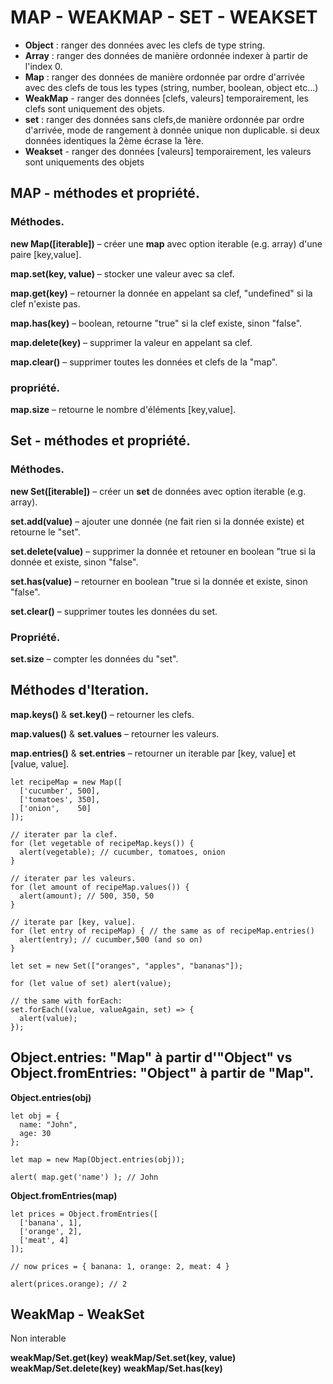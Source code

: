 # MAP - WEAKMAP - SET - WEAKSET

- **Object** : ranger des données avec les clefs de type string.
- **Array** : ranger des données de manière ordonnée indexer à partir de l'index 0.
- **Map** : ranger des données de manière ordonnée par ordre d'arrivée avec des clefs de tous les types (string, number, boolean, object etc...)
- **WeakMap** - ranger des données [clefs, valeurs] temporairement, les clefs sont uniquement des objets.
- **set** : ranger des données sans clefs,de manière ordonnée par ordre d'arrivée, mode de rangement à donnée unique non duplicable. si deux données identiques la 2ème écrase la 1ère.
- **Weakset** - ranger des données [valeurs] temporairement, les valeurs sont uniquements des objets

## MAP - méthodes et propriété.

### Méthodes.

**new Map([iterable])** – créer une **map** avec option iterable (e.g. array) d'une paire [key,value].

**map.set(key, value)** – stocker une valeur avec sa clef.

**map.get(key)** – retourner la donnée en appelant sa clef, "undefined" si la clef n'existe pas.

**map.has(key)** – boolean, retourne "true" si la clef existe, sinon "false".

**map.delete(key)** – supprimer la valeur en appelant sa clef.

**map.clear()** – supprimer toutes les données et clefs de la "map".


### propriété.

**map.size** – retourne le nombre d'éléments [key,value].


## Set - méthodes et propriété.

### Méthodes.

**new Set([iterable])**  – créer un **set** de données avec option iterable (e.g. array).

**set.add(value)** – ajouter une donnée (ne fait rien si la donnée existe) et retourne le "set".

**set.delete(value)** – supprimer la donnée et  retouner en boolean "true si la donnée et existe, sinon "false".

**set.has(value)** – retourner en boolean "true si la donnée et existe, sinon "false".

**set.clear()** – supprimer toutes les données du set.

### Propriété.

**set.size** – compter les données du "set".


## Méthodes d'Iteration.

**map.keys()** & **set.key()** – retourner les clefs.

**map.values()** & **set.values** – retourner les valeurs.

**map.entries()** & **set.entries** – retourner un iterable par [key, value] et [value, value].

```
let recipeMap = new Map([
  ['cucumber', 500],
  ['tomatoes', 350],
  ['onion',    50]
]);

// iterater par la clef.
for (let vegetable of recipeMap.keys()) {
  alert(vegetable); // cucumber, tomatoes, onion
}

// iterater par les valeurs.
for (let amount of recipeMap.values()) {
  alert(amount); // 500, 350, 50
}

// iterate par [key, value].
for (let entry of recipeMap) { // the same as of recipeMap.entries()
  alert(entry); // cucumber,500 (and so on)
}
```

```
let set = new Set(["oranges", "apples", "bananas"]);

for (let value of set) alert(value);

// the same with forEach:
set.forEach((value, valueAgain, set) => {
  alert(value);
});
```

## **Object.entries: "Map" à partir d'"Object"** vs **Object.fromEntries: "Object" à partir de "Map"**.

**Object.entries(obj)**
```
let obj = {
  name: "John",
  age: 30
};

let map = new Map(Object.entries(obj));

alert( map.get('name') ); // John
```

**Object.fromEntries(map)**
```
let prices = Object.fromEntries([
  ['banana', 1],
  ['orange', 2],
  ['meat', 4]
]);

// now prices = { banana: 1, orange: 2, meat: 4 }

alert(prices.orange); // 2
```


## WeakMap - WeakSet

Non interable

**weakMap/Set.get(key)**
**weakMap/Set.set(key, value)**
**weakMap/Set.delete(key)**
**weakMap/Set.has(key)**

